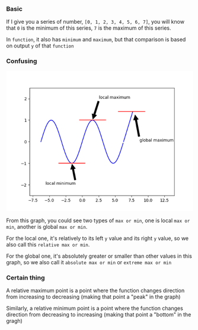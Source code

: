 ### Basic

If I give you a series of number, `[0, 1, 2, 3, 4, 5, 6, 7]`, you will know that `0` is the minimum of this series, `7` is the maximum of this series.

In `function`, it also has `minimum` and `maximum`, but that comparison is based on output `y` of that `function`


### Confusing

![](/assets/annotation_for_real.png)

From this graph, you could see two types of `max or min`, one is local `max or min`, another is global `max or min`.

For the local one, it's relatively to its left `y` value and its right `y` value, so we also call this `relative max or min`.

For the global one, it's absolutely greater or smaller than other values in this graph, so we also call it `absolute max or min` or `extreme max or min `


### Certain thing
A relative maximum point is a point where the function changes direction from increasing to decreasing (making that point a "peak" in the graph)

Similarly, a relative minimum point is a point where the function changes direction from decreasing to increasing (making that point a "bottom" in the gragh)
